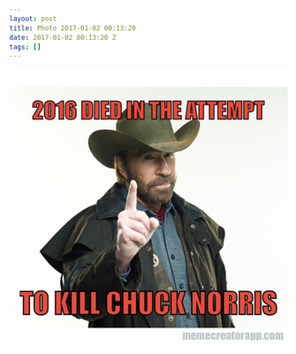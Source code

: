 ```yaml
---
layout: post
title: Photo 2017-01-02 00:13:20
date: 2017-01-02 00:13:20 Z
tags: []
---
```

![](/media/2017/01/155269983579.jpg)
